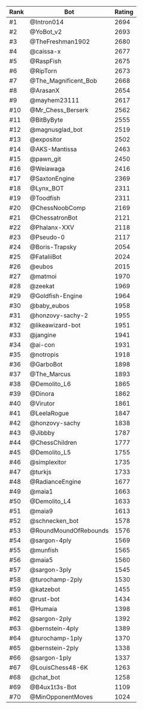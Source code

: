 Rank|Bot|Rating
---|---|---
#1|@Intron014|2694
#2|@YoBot_v2|2693
#3|@TheFreshman1902|2680
#4|@caissa-x|2677
#5|@RaspFish|2675
#6|@RipTorn|2673
#7|@The_Magnificent_Bob|2668
#8|@ArasanX|2654
#9|@mayhem23111|2617
#10|@Mr_Chess_Berserk|2562
#11|@BitByByte|2555
#12|@magnusglad_bot|2519
#13|@expositor|2502
#14|@AKS-Mantissa|2463
#15|@pawn_git|2450
#16|@Weiawaga|2416
#17|@SaxtonEngine|2369
#18|@Lynx_BOT|2311
#19|@Toodfish|2311
#20|@ChessNoobComp|2169
#21|@ChessatronBot|2121
#22|@Phalanx-XXV|2118
#23|@Pseudo-0|2117
#24|@Boris-Trapsky|2054
#25|@FataliiBot|2024
#26|@eubos|2015
#27|@matmoi|1970
#28|@zeekat|1969
#29|@Goldfish-Engine|1964
#30|@baby_eubos|1958
#31|@honzovy-sachy-2|1955
#32|@likeawizard-bot|1951
#33|@jangine|1941
#34|@ai-con|1931
#35|@notropis|1918
#36|@GarboBot|1898
#37|@The_Marcus|1893
#38|@Demolito_L6|1865
#39|@Dinora|1862
#40|@Virutor|1861
#41|@LeelaRogue|1847
#42|@honzovy-sachy|1838
#43|@Jibbby|1787
#44|@ChessChildren|1777
#45|@Demolito_L5|1755
#46|@simplexitor|1735
#47|@turkjs|1733
#48|@RadianceEngine|1677
#49|@maia1|1663
#50|@Demolito_L4|1633
#51|@maia9|1613
#52|@schnecken_bot|1578
#53|@RoundMoundOfRebounds|1576
#54|@sargon-4ply|1569
#55|@munfish|1565
#56|@maia5|1560
#57|@sargon-3ply|1545
#58|@turochamp-2ply|1530
#59|@katzebot|1455
#60|@rust-bot|1434
#61|@Humaia|1398
#62|@sargon-2ply|1392
#63|@bernstein-4ply|1389
#64|@turochamp-1ply|1370
#65|@bernstein-2ply|1338
#66|@sargon-1ply|1337
#67|@LouisChess48-6K|1263
#68|@chat_bot|1258
#69|@B4ux1t3s-Bot|1109
#70|@MinOpponentMoves|1024
